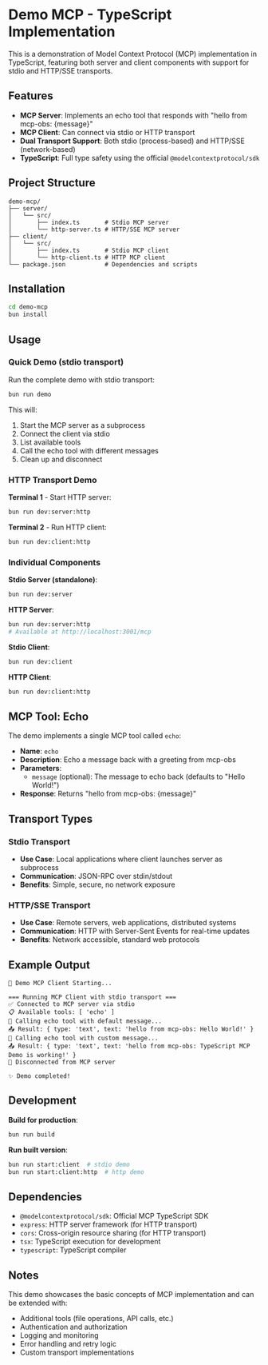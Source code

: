 # Demo MCP - TypeScript Implementation

This is a demonstration of Model Context Protocol (MCP) implementation in TypeScript, featuring both server and client components with support for stdio and HTTP/SSE transports.

## Features

- **MCP Server**: Implements an echo tool that responds with "hello from mcp-obs: {message}"
- **MCP Client**: Can connect via stdio or HTTP transport
- **Dual Transport Support**: Both stdio (process-based) and HTTP/SSE (network-based)
- **TypeScript**: Full type safety using the official `@modelcontextprotocol/sdk`

## Project Structure

```
demo-mcp/
├── server/
│   └── src/
│       ├── index.ts       # Stdio MCP server
│       └── http-server.ts # HTTP/SSE MCP server
├── client/
│   └── src/
│       ├── index.ts       # Stdio MCP client
│       └── http-client.ts # HTTP MCP client
└── package.json           # Dependencies and scripts
```

## Installation

```bash
cd demo-mcp
bun install
```

## Usage

### Quick Demo (stdio transport)

Run the complete demo with stdio transport:

```bash
bun run demo
```

This will:
1. Start the MCP server as a subprocess
2. Connect the client via stdio
3. List available tools
4. Call the echo tool with different messages
5. Clean up and disconnect

### HTTP Transport Demo

**Terminal 1** - Start HTTP server:
```bash
bun run dev:server:http
```

**Terminal 2** - Run HTTP client:
```bash
bun run dev:client:http
```

### Individual Components

**Stdio Server (standalone)**:
```bash
bun run dev:server
```

**HTTP Server**:
```bash
bun run dev:server:http
# Available at http://localhost:3001/mcp
```

**Stdio Client**:
```bash
bun run dev:client
```

**HTTP Client**:
```bash
bun run dev:client:http
```

## MCP Tool: Echo

The demo implements a single MCP tool called `echo`:

- **Name**: `echo`
- **Description**: Echo a message back with a greeting from mcp-obs
- **Parameters**:
  - `message` (optional): The message to echo back (defaults to "Hello World!")
- **Response**: Returns "hello from mcp-obs: {message}"

## Transport Types

### Stdio Transport
- **Use Case**: Local applications where client launches server as subprocess
- **Communication**: JSON-RPC over stdin/stdout
- **Benefits**: Simple, secure, no network exposure

### HTTP/SSE Transport
- **Use Case**: Remote servers, web applications, distributed systems
- **Communication**: HTTP with Server-Sent Events for real-time updates
- **Benefits**: Network accessible, standard web protocols

## Example Output

```
🚀 Demo MCP Client Starting...

=== Running MCP Client with stdio transport ===
✅ Connected to MCP server via stdio
📋 Available tools: [ 'echo' ]
🔧 Calling echo tool with default message...
📤 Result: { type: 'text', text: 'hello from mcp-obs: Hello World!' }
🔧 Calling echo tool with custom message...
📤 Result: { type: 'text', text: 'hello from mcp-obs: TypeScript MCP Demo is working!' }
🔌 Disconnected from MCP server

✨ Demo completed!
```

## Development

**Build for production**:
```bash
bun run build
```

**Run built version**:
```bash
bun run start:client  # stdio demo
bun run start:client:http  # http demo
```

## Dependencies

- `@modelcontextprotocol/sdk`: Official MCP TypeScript SDK
- `express`: HTTP server framework (for HTTP transport)
- `cors`: Cross-origin resource sharing (for HTTP transport)
- `tsx`: TypeScript execution for development
- `typescript`: TypeScript compiler

## Notes

This demo showcases the basic concepts of MCP implementation and can be extended with:
- Additional tools (file operations, API calls, etc.)
- Authentication and authorization
- Logging and monitoring
- Error handling and retry logic
- Custom transport implementations